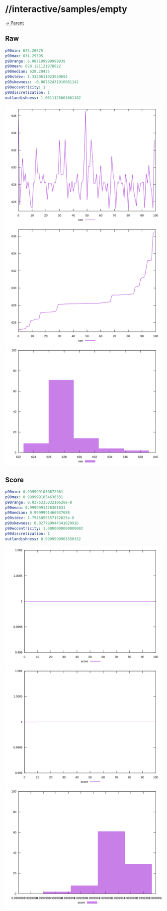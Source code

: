 
# //interactive/samples/empty

[→ Parent](../..)


## Raw


```yaml
p90min: 625.20675
p90max: 631.29395
p90range: 6.087199999999939
p90mean: 628.121121978022
p90median: 628.20435
p90stdev: 1.3320611023920694
p90skewness: -0.08782431916081142
p90eccentricity: 1
p90discretization: 1
outlandishness: 1.0011125661661102

```

![PLOT: raw-values](./raw/values.svg)![PLOT: raw-sorted](./raw/sorted.svg)![PLOT: raw-histogram](./raw/histogram.svg)
## Score


```yaml
p90min: 0.9999991050872981
p90max: 0.9999991854636331
p90range: 8.037633503210628e-8
p90mean: 0.9999991476361031
p90median: 0.9999991466937688
p90stdev: 1.7545055557152025e-8
p90skewness: 0.027799944341029916
p90eccentricity: 1.0000000000000002
p90discretization: 1
outlandishness: 0.9999999903350332

```

![PLOT: score-values](./score/values.svg)![PLOT: score-sorted](./score/sorted.svg)![PLOT: score-histogram](./score/histogram.svg)
